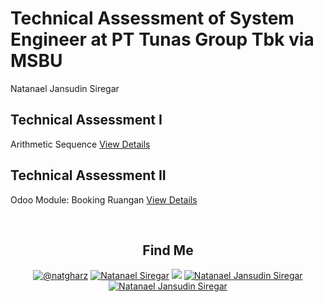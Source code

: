 # Technical Assessment of System Engineer at PT Tunas Group Tbk via MSBU
Natanael Jansudin Siregar
    
## Technical Assessment I
Arithmetic Sequence
[View Details](/Technical%20Assessment%20I)

## Technical Assessment II
Odoo Module: Booking Ruangan
[View Details](/Technical%20Assessment%20II)

<br />

<h2 align="center">Find Me</h2>

<p align="center">
  <a href="https://www.instagram.com/natgharz/" title="@natgharz" target="blank" ><img src="https://img.shields.io/badge/Instagram-E4405F?style=for-the-badge&logo=instagram&logoColor=white" alt="@natgharz" /></a>
  <a href="https://www.youtube.com/c/NatanaelSiregar" title="Natanael Siregar" target="blank" ><img src="https://img.shields.io/badge/YouTube-FF0000?style=for-the-badge&logo=youtube&logoColor=white" alt="Natanael Siregar" /></a>
  <a href="https://natanaelsiregar.me" title="Natanael Jansudin Siregar" target="blank" ><img src="https://img.shields.io/badge/website-000000?style=for-the-badge&logo=About.me&logoColor=white alt="Natanael Jansudin Siregar" /><a>
  <a href="https://www.linkedin.com/in/natanaeljansudinsiregar/" title="Natanael Jansudin Siregar" target="blank" ><img src="https://img.shields.io/badge/LinkedIn-0077B5?style=for-the-badge&logo=linkedin&logoColor=white" alt="Natanael Jansudin Siregar" /></a>
  <a href="https://www.hackerrank.com/natgharz" title="Natanael Jansudin Siregar" target="blank" ><img src="https://img.shields.io/badge/-Hackerrank-2EC866?style=for-the-badge&logo=HackerRank&logoColor=white" alt="Natanael Jansudin Siregar" /></a>
</p>
